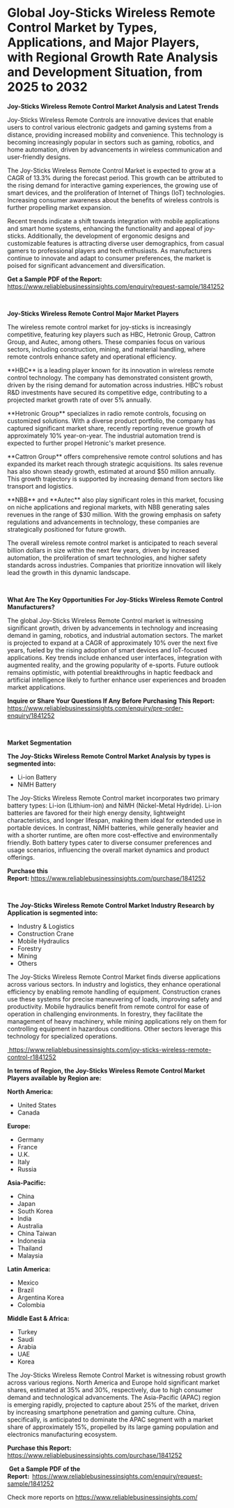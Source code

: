 <p><h1>Global Joy-Sticks Wireless Remote Control Market by Types, Applications, and Major Players, with Regional Growth Rate Analysis and Development Situation, from 2025 to 2032</h1></p><p><strong>Joy-Sticks Wireless Remote Control Market Analysis and Latest Trends</strong></p>
<p><p>Joy-Sticks Wireless Remote Controls are innovative devices that enable users to control various electronic gadgets and gaming systems from a distance, providing increased mobility and convenience. This technology is becoming increasingly popular in sectors such as gaming, robotics, and home automation, driven by advancements in wireless communication and user-friendly designs.</p><p>The Joy-Sticks Wireless Remote Control Market is expected to grow at a CAGR of 13.3% during the forecast period. This growth can be attributed to the rising demand for interactive gaming experiences, the growing use of smart devices, and the proliferation of Internet of Things (IoT) technologies. Increasing consumer awareness about the benefits of wireless controls is further propelling market expansion.</p><p>Recent trends indicate a shift towards integration with mobile applications and smart home systems, enhancing the functionality and appeal of joy-sticks. Additionally, the development of ergonomic designs and customizable features is attracting diverse user demographics, from casual gamers to professional players and tech enthusiasts. As manufacturers continue to innovate and adapt to consumer preferences, the market is poised for significant advancement and diversification.</p></p>
<p><strong>Get a Sample PDF of the Report:&nbsp;</strong> <a href="https://www.reliablebusinessinsights.com/enquiry/request-sample/1841252?utm_campaign=2537&utm_medium=2&utm_source=Github&utm_content=ia&utm_term=28022025&utm_id=joy-sticks-wireless-remote-control">https://www.reliablebusinessinsights.com/enquiry/request-sample/1841252</a></p>
<p>&nbsp;</p>
<p><strong>Joy-Sticks Wireless Remote Control Major Market Players</strong></p>
<p><p>The wireless remote control market for joy-sticks is increasingly competitive, featuring key players such as HBC, Hetronic Group, Cattron Group, and Autec, among others. These companies focus on various sectors, including construction, mining, and material handling, where remote controls enhance safety and operational efficiency.</p><p>**HBC** is a leading player known for its innovation in wireless remote control technology. The company has demonstrated consistent growth, driven by the rising demand for automation across industries. HBC’s robust R&D investments have secured its competitive edge, contributing to a projected market growth rate of over 5% annually.</p><p>**Hetronic Group** specializes in radio remote controls, focusing on customized solutions. With a diverse product portfolio, the company has captured significant market share, recently reporting revenue growth of approximately 10% year-on-year. The industrial automation trend is expected to further propel Hetronic's market presence.</p><p>**Cattron Group** offers comprehensive remote control solutions and has expanded its market reach through strategic acquisitions. Its sales revenue has also shown steady growth, estimated at around $50 million annually. This growth trajectory is supported by increasing demand from sectors like transport and logistics.</p><p>**NBB** and **Autec** also play significant roles in this market, focusing on niche applications and regional markets, with NBB generating sales revenues in the range of $30 million. With the growing emphasis on safety regulations and advancements in technology, these companies are strategically positioned for future growth.</p><p>The overall wireless remote control market is anticipated to reach several billion dollars in size within the next few years, driven by increased automation, the proliferation of smart technologies, and higher safety standards across industries. Companies that prioritize innovation will likely lead the growth in this dynamic landscape.</p></p>
<p>&nbsp;</p>
<p><strong>What Are The Key Opportunities For Joy-Sticks Wireless Remote Control Manufacturers?</strong></p>
<p><p>The global Joy-Sticks Wireless Remote Control market is witnessing significant growth, driven by advancements in technology and increasing demand in gaming, robotics, and industrial automation sectors. The market is projected to expand at a CAGR of approximately 10% over the next five years, fueled by the rising adoption of smart devices and IoT-focused applications. Key trends include enhanced user interfaces, integration with augmented reality, and the growing popularity of e-sports. Future outlook remains optimistic, with potential breakthroughs in haptic feedback and artificial intelligence likely to further enhance user experiences and broaden market applications.</p></p>
<p><strong>Inquire or Share Your Questions If Any Before Purchasing This Report:</strong> <a href="https://www.reliablebusinessinsights.com/enquiry/pre-order-enquiry/1841252?utm_campaign=2537&utm_medium=2&utm_source=Github&utm_content=ia&utm_term=28022025&utm_id=joy-sticks-wireless-remote-control">https://www.reliablebusinessinsights.com/enquiry/pre-order-enquiry/1841252</a></p>
<p>&nbsp;</p>
<p><strong>Market Segmentation</strong></p>
<p><strong>The Joy-Sticks Wireless Remote Control Market Analysis by types is segmented into:</strong></p>
<p><ul><li>Li-ion Battery</li><li>NiMH Battery</li></ul></p>
<p><p>The Joy-Sticks Wireless Remote Control market incorporates two primary battery types: Li-ion (Lithium-ion) and NiMH (Nickel-Metal Hydride). Li-ion batteries are favored for their high energy density, lightweight characteristics, and longer lifespan, making them ideal for extended use in portable devices. In contrast, NiMH batteries, while generally heavier and with a shorter runtime, are often more cost-effective and environmentally friendly. Both battery types cater to diverse consumer preferences and usage scenarios, influencing the overall market dynamics and product offerings.</p></p>
<p><strong>Purchase this Report:&nbsp;</strong><a href="https://www.reliablebusinessinsights.com/purchase/1841252?utm_campaign=2537&utm_medium=2&utm_source=Github&utm_content=ia&utm_term=28022025&utm_id=joy-sticks-wireless-remote-control">https://www.reliablebusinessinsights.com/purchase/1841252</a></p>
<p>&nbsp;</p>
<p><strong>The Joy-Sticks Wireless Remote Control Market Industry Research by Application is segmented into:</strong></p>
<p><ul><li>Industry & Logistics</li><li>Construction Crane</li><li>Mobile Hydraulics</li><li>Forestry</li><li>Mining</li><li>Others</li></ul></p>
<p><p>The Joy-Sticks Wireless Remote Control Market finds diverse applications across various sectors. In industry and logistics, they enhance operational efficiency by enabling remote handling of equipment. Construction cranes use these systems for precise maneuvering of loads, improving safety and productivity. Mobile hydraulics benefit from remote control for ease of operation in challenging environments. In forestry, they facilitate the management of heavy machinery, while mining applications rely on them for controlling equipment in hazardous conditions. Other sectors leverage this technology for specialized operations.</p></p>
<p><a href="https://www.reliablebusinessinsights.com/joy-sticks-wireless-remote-control-r1841252?utm_campaign=2537&utm_medium=2&utm_source=Github&utm_content=ia&utm_term=28022025&utm_id=joy-sticks-wireless-remote-control">&nbsp;https://www.reliablebusinessinsights.com/joy-sticks-wireless-remote-control-r1841252</a></p>
<p><strong>In terms of Region, the Joy-Sticks Wireless Remote Control Market Players available by Region are:</strong></p>
<p>
    <p> <strong> North America: </strong>
        <ul>
            <li>United States</li>
            <li>Canada</li>
        </ul>
        </p> 
    <p> <strong> Europe: </strong>
        <ul>
            <li>Germany</li>
            <li>France</li>
            <li>U.K.</li>
            <li>Italy</li>
            <li>Russia</li>
        </ul>
        </p> 
    <p> <strong> Asia-Pacific: </strong>
        <ul>
            <li>China</li>
            <li>Japan</li>
            <li>South Korea</li>
            <li>India</li>
            <li>Australia</li>
            <li>China Taiwan</li>
            <li>Indonesia</li>
            <li>Thailand</li>
            <li>Malaysia</li>
        </ul>
        </p> 
    <p> <strong> Latin America: </strong>
        <ul>
            <li>Mexico</li>
            <li>Brazil</li>
            <li>Argentina Korea</li>
            <li>Colombia</li>
        </ul>
        </p> 
    <p> <strong> Middle East & Africa: </strong>
        <ul>
            <li>Turkey</li>
            <li>Saudi</li>
            <li>Arabia</li>
            <li>UAE</li>
            <li>Korea</li>
        </ul>
    </p>
    </p>
<p><p>The Joy-Sticks Wireless Remote Control Market is witnessing robust growth across various regions. North America and Europe hold significant market shares, estimated at 35% and 30%, respectively, due to high consumer demand and technological advancements. The Asia-Pacific (APAC) region is emerging rapidly, projected to capture about 25% of the market, driven by increasing smartphone penetration and gaming culture. China, specifically, is anticipated to dominate the APAC segment with a market share of approximately 15%, propelled by its large gaming population and electronics manufacturing ecosystem.</p></p>
<p><strong>Purchase this Report: </strong><a href="https://www.reliablebusinessinsights.com/purchase/1841252?utm_campaign=2537&utm_medium=2&utm_source=Github&utm_content=ia&utm_term=28022025&utm_id=joy-sticks-wireless-remote-control">https://www.reliablebusinessinsights.com/purchase/1841252</a></p>
<p>&nbsp;<strong>Get a Sample PDF of the Report:&nbsp;&nbsp;</strong><a href="https://www.reliablebusinessinsights.com/enquiry/request-sample/1841252?utm_campaign=2537&utm_medium=2&utm_source=Github&utm_content=ia&utm_term=28022025&utm_id=joy-sticks-wireless-remote-control">https://www.reliablebusinessinsights.com/enquiry/request-sample/1841252</a></p>
<p><strong></strong></p>
<p>Check more reports on <a href="https://www.reliablebusinessinsights.com/?utm_campaign=2537&utm_medium=2&utm_source=Github&utm_content=ia&utm_term=28022025&utm_id=joy-sticks-wireless-remote-control">https://www.reliablebusinessinsights.com/</a></p>